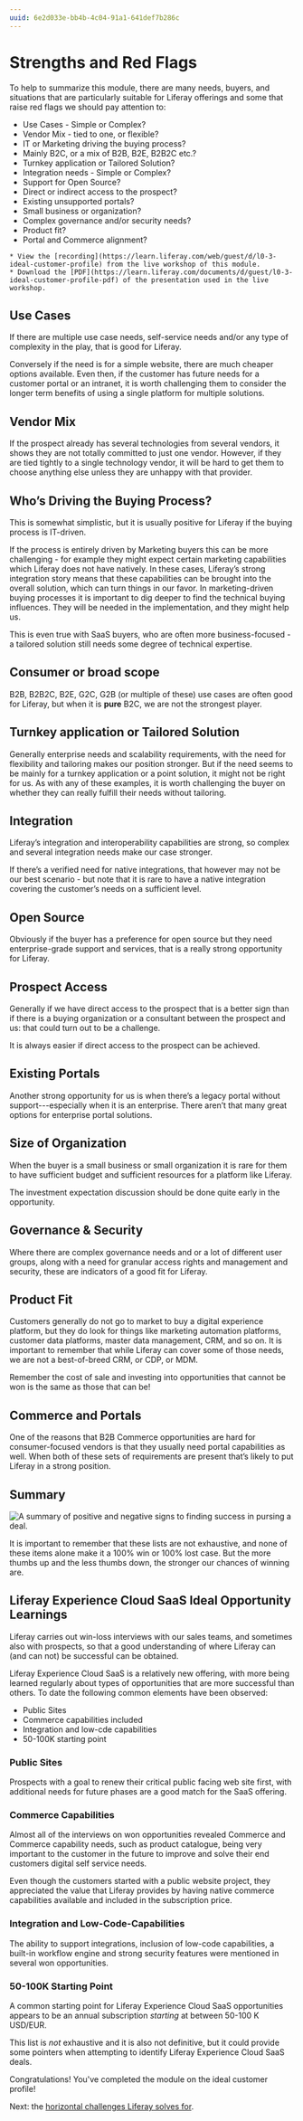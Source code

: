 ```yaml
---
uuid: 6e2d033e-bb4b-4c04-91a1-641def7b286c
---
```


# Strengths and Red Flags

To help to summarize this module, there are many needs, buyers, and situations that are particularly suitable for Liferay offerings and some that raise red flags we should pay attention to:

* Use Cases - Simple or Complex?
* Vendor Mix - tied to one, or flexible?
* IT or Marketing driving the buying process?
* Mainly B2C, or a mix of B2B, B2E, B2B2C etc.?
* Turnkey application or Tailored Solution?
* Integration needs - Simple or Complex?
* Support for Open Source?
* Direct or indirect access to the prospect?
* Existing unsupported portals?
* Small business or organization?
* Complex governance and/or security needs?
* Product fit?
* Portal and Commerce alignment?

```{note}
* View the [recording](https://learn.liferay.com/web/guest/d/l0-3-ideal-customer-profile) from the live workshop of this module.
* Download the [PDF](https://learn.liferay.com/documents/d/guest/l0-3-ideal-customer-profile-pdf) of the presentation used in the live workshop.
```

## Use Cases

If there are multiple use case needs, self-service needs and/or any type of complexity in the play, that is good for Liferay.

Conversely if the need is for a simple website, there are much cheaper options available. Even then, if the customer has future needs for a customer portal or an intranet, it is worth challenging them to consider the longer term benefits of using a single platform for multiple solutions.

## Vendor Mix

If the prospect already has several technologies from several vendors, it shows they are not totally committed to just one vendor. However, if they are tied tightly to a single technology vendor, it will be hard to get them to choose anything else unless they are unhappy with that provider.

## Who’s Driving the Buying Process?

This is somewhat simplistic, but it is usually positive for Liferay if the buying process is IT-driven.

If the process is entirely driven by Marketing buyers this can be more challenging - for example they might expect certain marketing capabilities which Liferay does not have natively. In these cases, Liferay’s strong integration story means that these capabilities can be brought into the overall solution, which can turn things in our favor. In marketing-driven buying processes it is important to dig deeper to find the technical buying influences. They will be needed in the implementation, and they might help us.

This is even true with SaaS buyers, who are often more business-focused - a tailored solution still needs some degree of technical expertise.

## Consumer or broad scope

B2B, B2B2C, B2E, G2C, G2B (or multiple of these) use cases are often good for Liferay, but when it is **pure** B2C, we are not the strongest player.

## Turnkey application or Tailored Solution

Generally enterprise needs and scalability requirements, with the need for flexibility and tailoring makes our position stronger. But if the need seems to be mainly for a turnkey application or a point solution, it might not be right for us. As with any of these examples, it is worth challenging the buyer on whether they can really fulfill their needs without tailoring.

## Integration

Liferay’s integration and interoperability capabilities are strong, so complex and several integration needs make our case stronger.

If there’s a verified need for native integrations, that however may not be our best scenario - but note that it is rare to have a native integration covering the customer’s needs on a sufficient level.

## Open Source

Obviously if the buyer has a preference for open source but they need enterprise-grade support and services, that is a really strong opportunity for Liferay.

## Prospect Access

Generally if we have direct access to the prospect that is a better sign than if there is a buying organization or a consultant between the prospect and us: that could turn out to be a challenge.

It is always easier if direct access to the prospect can be achieved.

## Existing Portals

Another strong opportunity for us is when there’s a legacy portal without support---especially when it is an enterprise. There aren’t that many great options for enterprise portal solutions.

## Size of Organization

When the buyer is a small business or small organization it is rare for them to have sufficient budget and sufficient resources for a platform like Liferay.

The investment expectation discussion should be done quite early in the opportunity.

## Governance & Security

Where there are complex governance needs and or a lot of different user groups, along with a need for granular access rights and management and security, these are indicators of a good fit for Liferay. 

## Product Fit

Customers generally do not go to market to buy a digital experience platform, but they do look for things like marketing automation platforms, customer data platforms, master data management, CRM, and so on. It is important to remember that while Liferay can cover some of those needs, we are not a best-of-breed CRM, or CDP, or MDM.

Remember the cost of sale and investing into opportunities that cannot be won is the same as those that can be!

## Commerce and Portals

One of the reasons that B2B Commerce opportunities are hard for consumer-focused vendors is that they usually need portal capabilities as well. When both of these sets of requirements are present that’s likely to put Liferay in a strong position.

## Summary

![A summary of positive and negative signs to finding success in pursing a deal.](./strengths-and-red-flags/images/01.png)

It is important to remember that these lists are not exhaustive, and none of these items alone make it a 100% win or 100% lost case. But the more thumbs up and the less thumbs down, the stronger our chances of winning are.

## Liferay Experience Cloud SaaS Ideal Opportunity Learnings

Liferay carries out win-loss interviews with our sales teams, and sometimes also with prospects, so that a good understanding of where Liferay can (and can not) be successful can be obtained.

Liferay Experience Cloud SaaS is a relatively new offering, with more being learned regularly about types of opportunities that are more successful than others. To date the following common elements have been observed:

* Public Sites
* Commerce capabilities included
* Integration and low-cde capabilities
* 50-100K starting point

### Public Sites

Prospects with a goal to renew their critical public facing web site first, with additional needs for future phases are a good match for the SaaS offering.

### Commerce Capabilities

Almost all of the interviews on won opportunities revealed Commerce and Commerce capability needs, such as product catalogue, being very important to the customer in the future to improve and solve their end customers digital self service needs. 

Even though the customers started with a public website project, they appreciated the value that Liferay provides by having native commerce capabilities available and included in the subscription price.

### Integration and Low-Code-Capabilities

The ability to support integrations, inclusion of low-code capabilities, a built-in workflow engine and strong security features were mentioned in several won opportunities.

### 50-100K Starting Point

A common starting point for Liferay Experience Cloud SaaS opportunities appears to be an annual subscription _starting_ at between 50-100 K USD/EUR.  

This list is _not_ exhaustive and it is also not definitive, but it could provide some pointers when attempting to identify Liferay Experience Cloud SaaS deals.

Congratulations! You've completed the module on the ideal customer profile! 

Next: the [horizontal challenges Liferay solves for](../what-challenges-does-liferay-solve-horizontal-solutions.md).


